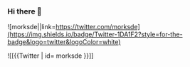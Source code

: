 ### Hi there 👋

![morksde||link=https://twitter.com/morksde](https://img.shields.io/badge/Twitter-1DA1F2?style=for-the-badge&logo=twitter&logoColor=white)


![[{{Twitter | id= morksde }}]]

<!--
**morks/morks** is a ✨ _special_ ✨ repository because its `README.md` (this file) appears on your GitHub profile.

Here are some ideas to get you started:

- 🔭 I’m currently working on ...
- 🌱 I’m currently learning ...
- 👯 I’m looking to collaborate on ...
- 🤔 I’m looking for help with ...
- 💬 Ask me about ...
- 📫 How to reach me: ...
- 😄 Pronouns: ...
- ⚡ Fun fact: ...
-->
